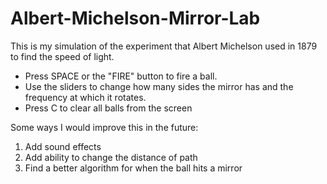 # Albert-Michelson-Mirror-Lab

This is my simulation of the experiment that Albert Michelson used in 1879 to find the speed of light.

- Press SPACE or the "FIRE" button to fire a ball.
- Use the sliders to change how many sides the mirror has and the frequency at which it rotates.
- Press C to clear all balls from the screen

Some ways I would improve this in the future:
1. Add sound effects
2. Add ability to change the distance of path
3. Find a better algorithm for when the ball hits a mirror
